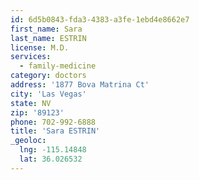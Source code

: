 ```yaml
---
id: 6d5b0843-fda3-4383-a3fe-1ebd4e8662e7
first_name: Sara
last_name: ESTRIN
license: M.D.
services:
  - family-medicine
category: doctors
address: '1877 Bova Matrina Ct'
city: 'Las Vegas'
state: NV
zip: '89123'
phone: 702-992-6888
title: 'Sara ESTRIN'
_geoloc:
  lng: -115.14848
  lat: 36.026532
---
```

